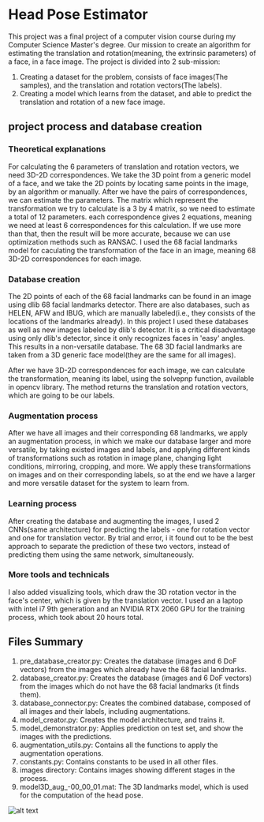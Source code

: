 # Head Pose Estimator
This project was a final project of a computer vision course during my Computer Science Master's degree.
Our mission to create an algorithm for estimating the translation and rotation(meaning, the extrinsic parameters)
of a face, in a face image.
The project is divided into 2 sub-mission:
1. Creating a dataset for the problem, consists of face images(The samples), and the translation and rotation vectors(The labels).
2. Creating a model which learns from the dataset, and able to predict the translation and rotation of a new face image.

## project process and database creation
### Theoretical explanations
For calculating the 6 parameters of translation and rotation vectors, we need 3D-2D correspondences. We take the 3D point from a generic model of a face, and we take the 2D points by locating same points in the image, by an algorithm or manually.
After we have the pairs of correspondences, we can estimate the parameters.
The matrix which represent the transformation we try to calculate
is a 3 by 4 matrix, so we need to estimate a total of 12 parameters. each correspondence gives 2 equations, meaning we need at least
6 correspondences for this calculation. If we use more than that, then the result will be more accurate, because we can use optimization 
methods such as RANSAC.
I used the 68 facial landmarks model for caculating the transformation of the face in an image, meaning 68 3D-2D correspondences
for each image.

### Database creation
The 2D points of each of the 68 facial landmarks can be found in an image using dlib 68 facial landmarks detector.
There are also databases, such as HELEN, AFW and IBUG, which are manually labeled(i.e., they consists of the
locations of the landmarks already).
In this project I used these databases as well as new images labeled by dlib's detector.
It is a critical disadvantage using only dlib's detector, since it only recognizes faces in 'easy' angles.
This results in a non-versatile database.
The 68 3D facial landmarks are taken from a 3D generic face model(they are the same for all images).

After we have 3D-2D correspondences for each image, we can calculate the transformation, meaning its label, using 
the solvepnp function, available in opencv library. The method returns the translation and rotation vectors, which are going to
be our labels.

### Augmentation process
After we have all images and their corresponding 68 landmarks, we apply an augmentation process, in which we make our database larger and more versatile, by taking existed images and labels, and applying different kinds of transformations such as rotation in image plane, changing light conditions, mirroring, cropping, and more. We apply these transformations on images and on their corresponding labels, so at the end we have a larger and more versatile dataset for the system to learn from.

### Learning process
After creating the database and augmenting the images, I used 2 CNNs(same architecture) for predicting the labels - one for rotation vector and one for translation vector. By trial and error, i it found out to be the best approach to separate the prediction of these two vectors, instead of predicting them using the same network, simultaneously. 

### More tools and technicals
I also added visualizing tools, which draw the 3D rotation vector in the face's center, which is given by the translation vector.
I used an a laptop with intel i7 9th generation and an NVIDIA RTX 2060 GPU for the training process, which took about 20 hours total.

## Files Summary
1. pre_database_creator.py:
   Creates the database (images and 6 DoF vectors) from the images which already have the 68 facial landmarks.
2. database_creator.py:
   Creates the database (images and 6 DoF vectors) from the images which do not have the 68 facial landmarks (it finds them).
3. database_connector.py:
   Creates the combined database, composed of all images and their labels, including augmentations.
4. model_creator.py:
   Creates the model architecture, and trains it.
5. model_demonstrator.py:
   Applies prediction on test set, and show the images with the predictions.
6. augmentation_utils.py:
   Contains all the functions to apply the augmentation operations.
7. constants.py:
   Contains constants to be used in all other files.
8. images directory:
   Contains images showing different stages in the process.
9. model3D_aug_-00_00_01.mat:
   The 3D landmarks model, which is used for the computation of the head pose.

![alt text](https://github.com/ArbelHaiman/head-pose-estimator/master/images/3axis2.png)
